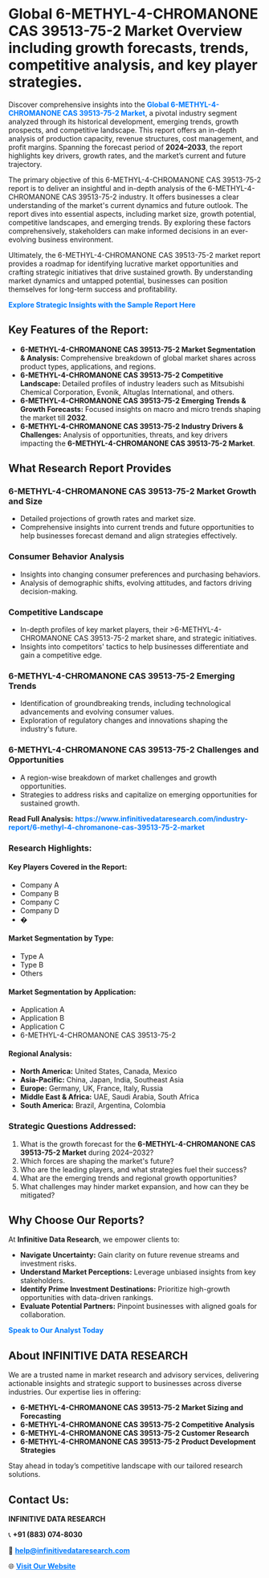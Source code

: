 <h1>Global 6-METHYL-4-CHROMANONE CAS 39513-75-2 Market Overview including growth forecasts, trends, competitive analysis, and key player strategies.</h1>
<p>
Discover comprehensive insights into the 
<a href="https://www.infinitivedataresearch.com/industry-report/6-methyl-4-chromanone-cas-39513-75-2-market" rel="dofollow" style="color: #007BFF; text-decoration: none;"><strong>Global 6-METHYL-4-CHROMANONE CAS 39513-75-2 Market</strong></a>, a pivotal industry segment analyzed through its historical development, emerging trends, growth prospects, and competitive landscape. This report offers an in-depth analysis of production capacity, revenue structures, cost management, and profit margins. Spanning the forecast period of <strong>2024–2033</strong>, the report highlights key drivers, growth rates, and the market’s current and future trajectory.
</p>
<p>
The primary objective of this 6-METHYL-4-CHROMANONE CAS 39513-75-2 report is to deliver an insightful and in-depth analysis of the 6-METHYL-4-CHROMANONE CAS 39513-75-2 industry. It offers businesses a clear understanding of the market's current dynamics and future outlook. The report dives into essential aspects, including market size, growth potential, competitive landscapes, and emerging trends. By exploring these factors comprehensively, stakeholders can make informed decisions in an ever-evolving business environment.
</p>
<p>
Ultimately, the 6-METHYL-4-CHROMANONE CAS 39513-75-2 market report provides a roadmap for identifying lucrative market opportunities and crafting strategic initiatives that drive sustained growth. By understanding market dynamics and untapped potential, businesses can position themselves for long-term success and profitability.
</p>
<p>
<a href="https://www.infinitivedataresearch.com/request-sample/reportId=102429" style="color: #007BFF; text-decoration: none;"><strong>Explore Strategic Insights with the Sample Report Here</strong></a>
</p>

<h2>Key Features of the Report:</h2>
<ul>
<li><strong>6-METHYL-4-CHROMANONE CAS 39513-75-2 Market Segmentation & Analysis:</strong> Comprehensive breakdown of global market shares across product types, applications, and regions.</li>
<li><strong>6-METHYL-4-CHROMANONE CAS 39513-75-2 Competitive Landscape:</strong> Detailed profiles of industry leaders such as Mitsubishi Chemical Corporation, Evonik, Altuglas International, and others.</li>
<li><strong>6-METHYL-4-CHROMANONE CAS 39513-75-2 Emerging Trends & Growth Forecasts:</strong> Focused insights on macro and micro trends shaping the market till <strong>2032</strong>.</li>
<li><strong>6-METHYL-4-CHROMANONE CAS 39513-75-2 Industry Drivers & Challenges:</strong> Analysis of opportunities, threats, and key drivers impacting the <strong>6-METHYL-4-CHROMANONE CAS 39513-75-2 Market</strong>.</li>
</ul>

<h2>What Research Report Provides</h2>
<h3>6-METHYL-4-CHROMANONE CAS 39513-75-2 Market Growth and Size</h3>
<ul>
<li>Detailed projections of growth rates and market size.</li>
<li>Comprehensive insights into current trends and future opportunities to help businesses forecast demand and align strategies effectively.</li>
</ul>

<h3>Consumer Behavior Analysis</h3>
<ul>
<li>Insights into changing consumer preferences and purchasing behaviors.</li>
<li>Analysis of demographic shifts, evolving attitudes, and factors driving decision-making.</li>
</ul>

<h3>Competitive Landscape</h3>
<ul>
<li>In-depth profiles of key market players, their >6-METHYL-4-CHROMANONE CAS 39513-75-2 market share, and strategic initiatives.</li>
<li>Insights into competitors' tactics to help businesses differentiate and gain a competitive edge.</li>
</ul>

<h3>6-METHYL-4-CHROMANONE CAS 39513-75-2 Emerging Trends</h3>
<ul>
<li>Identification of groundbreaking trends, including technological advancements and evolving consumer values.</li>
<li>Exploration of regulatory changes and innovations shaping the industry's future.</li>
</ul>

<h3>6-METHYL-4-CHROMANONE CAS 39513-75-2 Challenges and Opportunities</h3>
<ul>
<li>A region-wise breakdown of market challenges and growth opportunities.</li>
<li>Strategies to address risks and capitalize on emerging opportunities for sustained growth.</li>
</ul>
<p><strong>Read Full Analysis:</strong> <a href="https://www.infinitivedataresearch.com/industry-report/6-methyl-4-chromanone-cas-39513-75-2-market" rel="dofollow" style="color: #007BFF; text-decoration: none;"><strong>https://www.infinitivedataresearch.com/industry-report/6-methyl-4-chromanone-cas-39513-75-2-market</strong></a></p>
<h3>Research Highlights:</h3>
<h4>Key Players Covered in the Report:</h4>
<ul><li>Company A</li><li>Company B</li><li>Company C</li><li>Company D</li><li>�</li></ul>
<h4>Market Segmentation by Type:</h4>
<ul><li>Type A</li><li>Type B</li><li>Others</li></ul>
<h4>Market Segmentation by Application:</h4>
<ul><li>Application A</li><li>Application B</li><li>Application C</li><li>6-METHYL-4-CHROMANONE CAS 39513-75-2</li></ul>

<h4>Regional Analysis:</h4>
<ul>
<li><strong>North America:</strong> United States, Canada, Mexico</li>
<li><strong>Asia-Pacific:</strong> China, Japan, India, Southeast Asia</li>
<li><strong>Europe:</strong> Germany, UK, France, Italy, Russia</li>
<li><strong>Middle East & Africa:</strong> UAE, Saudi Arabia, South Africa</li>
<li><strong>South America:</strong> Brazil, Argentina, Colombia</li>
</ul>

<h3>Strategic Questions Addressed:</h3>
<ol>
<li>What is the growth forecast for the <strong>6-METHYL-4-CHROMANONE CAS 39513-75-2 Market</strong> during 2024–2032?</li>
<li>Which forces are shaping the market's future?</li>
<li>Who are the leading players, and what strategies fuel their success?</li>
<li>What are the emerging trends and regional growth opportunities?</li>
<li>What challenges may hinder market expansion, and how can they be mitigated?</li>
</ol>

<h2>Why Choose Our Reports?</h2>
<p>At <strong>Infinitive Data Research</strong>, we empower clients to:</p>
<ul>
<li><strong>Navigate Uncertainty:</strong> Gain clarity on future revenue streams and investment risks.</li>
<li><strong>Understand Market Perceptions:</strong> Leverage unbiased insights from key stakeholders.</li>
<li><strong>Identify Prime Investment Destinations:</strong> Prioritize high-growth opportunities with data-driven rankings.</li>
<li><strong>Evaluate Potential Partners:</strong> Pinpoint businesses with aligned goals for collaboration.</li>
</ul>
<p><a href="https://www.infinitivedataresearch.com/industry-report/6-methyl-4-chromanone-cas-39513-75-2-market" rel="dofollow" style="color: #007BFF; text-decoration: none;"><strong>Speak to Our Analyst Today</strong></a></p>

<h2>About INFINITIVE DATA RESEARCH</h2>
<p>We are a trusted name in market research and advisory services, delivering actionable insights and strategic support to businesses across diverse industries. Our expertise lies in offering:</p>
<ul>
<li><strong>6-METHYL-4-CHROMANONE CAS 39513-75-2 Market Sizing and Forecasting</strong></li>
<li><strong>6-METHYL-4-CHROMANONE CAS 39513-75-2 Competitive Analysis</strong></li>
<li><strong>6-METHYL-4-CHROMANONE CAS 39513-75-2 Customer Research</strong></li>
<li><strong>6-METHYL-4-CHROMANONE CAS 39513-75-2 Product Development Strategies</strong></li>
</ul>
<p>Stay ahead in today’s competitive landscape with our tailored research solutions.</p>

<h2>Contact Us:</h2>
<p><strong>INFINITIVE DATA RESEARCH</strong></p>
<p>📞 <strong>+91 (883) 074-8030</strong></p>
<p>📧 <strong><a href="mailto:help@infinitivedataresearch.com" style="color: #007BFF;">help@infinitivedataresearch.com</a></strong></p>
<p>🌐 <strong><a href="https://www.infinitivedataresearch.com" rel="dofollow" style="color: #007BFF;">Visit Our Website</a></strong></p>